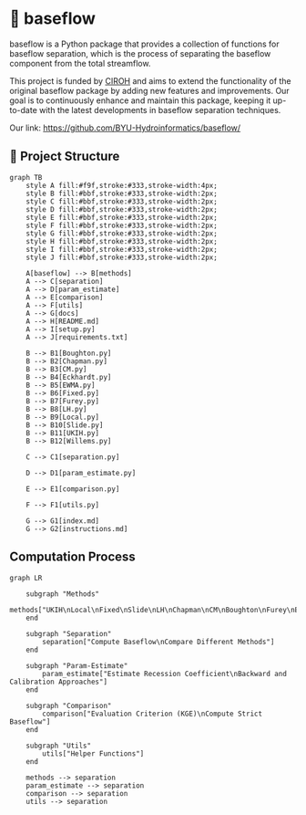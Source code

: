 # 🌟 baseflow

baseflow is a Python package that provides a collection of functions for baseflow separation, which is the process of separating the baseflow component from the total streamflow.

This project is funded by [CIROH](https://ciroh.ua.edu/) and aims to extend the functionality of the original baseflow package by adding new features and improvements. Our goal is to continuously enhance and maintain this package, keeping it up-to-date with the latest developments in baseflow separation techniques.

Our link: https://github.com/BYU-Hydroinformatics/baseflow/



## 🚀 Project Structure

```mermaid
graph TB
    style A fill:#f9f,stroke:#333,stroke-width:4px;
    style B fill:#bbf,stroke:#333,stroke-width:2px;
    style C fill:#bbf,stroke:#333,stroke-width:2px;
    style D fill:#bbf,stroke:#333,stroke-width:2px;
    style E fill:#bbf,stroke:#333,stroke-width:2px;
    style F fill:#bbf,stroke:#333,stroke-width:2px;
    style G fill:#bbf,stroke:#333,stroke-width:2px;
    style H fill:#bbf,stroke:#333,stroke-width:2px;
    style I fill:#bbf,stroke:#333,stroke-width:2px;
    style J fill:#bbf,stroke:#333,stroke-width:2px;

    A[baseflow] --> B[methods]
    A --> C[separation]
    A --> D[param_estimate]
    A --> E[comparison]
    A --> F[utils]
    A --> G[docs]
    A --> H[README.md]
    A --> I[setup.py]
    A --> J[requirements.txt]

    B --> B1[Boughton.py]
    B --> B2[Chapman.py]
    B --> B3[CM.py]
    B --> B4[Eckhardt.py]
    B --> B5[EWMA.py]
    B --> B6[Fixed.py]
    B --> B7[Furey.py]
    B --> B8[LH.py]
    B --> B9[Local.py]
    B --> B10[Slide.py]
    B --> B11[UKIH.py]
    B --> B12[Willems.py]

    C --> C1[separation.py]

    D --> D1[param_estimate.py]

    E --> E1[comparison.py]

    F --> F1[utils.py]

    G --> G1[index.md]
    G --> G2[instructions.md]

```

## Computation Process


```mermaid
graph LR

    subgraph "Methods"
        methods["UKIH\nLocal\nFixed\nSlide\nLH\nChapman\nCM\nBoughton\nFurey\nEckhardt\nEWMA\nWillems"]
    end

    subgraph "Separation"
        separation["Compute Baseflow\nCompare Different Methods"]
    end

    subgraph "Param-Estimate"
        param_estimate["Estimate Recession Coefficient\nBackward and Calibration Approaches"]
    end

    subgraph "Comparison"
        comparison["Evaluation Criterion (KGE)\nCompute Strict Baseflow"]
    end

    subgraph "Utils"
        utils["Helper Functions"]
    end

    methods --> separation
    param_estimate --> separation
    comparison --> separation
    utils --> separation
```